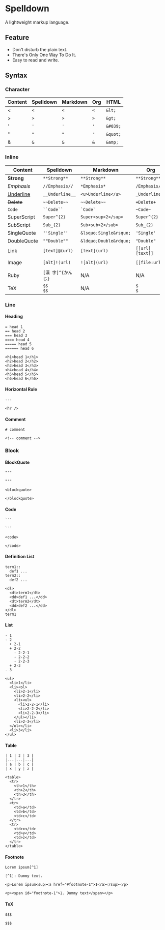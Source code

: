 # Spelldown
A lightweight markup language.

## Feature
- Don't disturb the plain text.
- There's Only One Way To Do It.
- Easy to read and write.

## Syntax

### Character
| Content          | Spelldown           | Markdown              | Org             | HTML                      |
|------------------|---------------------|-----------------------|-----------------|---------------------------|
| <                | `<`                 | `<`                   | `<`             | `&lt;`                    | 
| >                | `>`                 | `>`                   | `>`             | `&gt;`                    | 
| '                | `'`                 | `'`                   | `'`             | `&#039;`                  | 
| "                | `"`                 | `"`                   | `"`             | `&quot;`                  | 
| &                | `&`                 | `&`                   | `&`             | `&amp;`                   | 


### Inline
| Content          | Spelldown          | Markdown              | Org             | HTML                      |
|------------------|--------------------|-----------------------|-----------------|---------------------------|
| **Strong**       | `**Strong**`       | `**Strong**`          | `**Strong**`    | `<strong>Strong</strong>` |
| *Emphasis*       | `//Emphasis//`     | `*Emphasis*`          | `/Emphasis/`    | `<em>Emphasis</em>`       |
| <u>Underline</u> | `__Underline__`    | `<u>Underline</u>`    | `_Underline_`   | `<u>Underline</u>`        |
| ~~Delete~~       | `~~Delete~~`       | `~~Delete~~`          | `+Delete+`      | `<del>Delete</del>`       |
| `Code`           | ``` ``Code`` ```   | `` `Code` ``          | `~Code~`        | `<code>Code</code>`       |
| SuperScript      | `Super^{2}`        | `Super<sup>2</sup>`   | `Super^{2}`     | `Super<sup>2</sup>`       |
| SubScript        | `Sub_{2}`          | `Sub<sub>2</sub>`     | `Sub_{2}`       | `Sub<sub>2</sub>`         |
| SingleQuote      | `''Single''`       | `&lsquo;Single&rsquo;`| `'Single'`      | `&lsquo;Single&rsquo;`    |
| DoubleQuote      | `""Double""`       | `&ldquo;Double&rdquo;`| `"Double"`      | `&ldquo;Double&rdquo;`    |
| Link             | `[text]@(url)`     | `[text](url)`         | `[[url][text]]` | `<a href="url">text</a>`  |
| Image            | `[alt]!(url)`      | `![alt](url)`         | `[[file:url]]`  | `<img src="url" alt="alt" />`|
| Ruby             | `[漢 字]^{かん じ}`  | N/A                   | N/A             | `<ruby>漢<rb>字<rt>かん<rt>じ</ruby>`|
| TeX              | `$$           $$`  | N/A                   | `$           $` |                           |

### Line

#### Heading
```
= head 1
== head 2
=== head 3
==== head 4
===== head 5
====== head 6
```

```
<h1>head 1</h1>
<h2>head 2</h2>
<h3>head 3</h3>
<h4>head 4</h4>
<h5>head 5</h5>
<h6>head 6</h6>
```

#### Horizontal Rule
```
---
```

```
<hr />
```

#### Comment
```
# comment
```

```
<!-- comment -->
```

### Block

#### BlockQuote
```
"""

"""
```

```
<blockquote>

</blockquote>
```

#### Code
````
```

```
````

```
<code>

</code>
```

#### Definition List
```
term1::
  def1 ...
term2::
  def2 ...
```

```
<dl>
  <dt>term1</dt>
  <dd>def1 ...</dd>
  <dt>term2</dt>
  <dd>def2 ...</dd>
</dl>
term1
```

#### List
```
- 1
- 2
  + 2-1
  + 2-2
    - 2-2-1
    - 2-2-2
    - 2-2-3
  + 2-3
- 3
```

```
<ul>
  <li>1</li>
  <li><ol>
    <li>2-1</li>
    <li>2-2</li>
    <li><ul>
      <li>2-2-1</li>
      <li>2-2-2</li>
      <li>2-2-3</li>
    </ul></li>
    <li>2-3</li>
  </ol></li>
  <li>3</li>
</ul>
```

#### Table
```
| 1 | 2 | 3 |
|---|---|---|
| a | b | c |
| x | y | z |
```

```
<table>
  <tr>
    <th>1</th>
    <th>2</th>
    <th>3</th>
  </tr>
  <tr>
    <td>a</td>
    <td>b</td>
    <td>c</td>
  </tr>
  <tr>
    <td>x</td>
    <td>y</td>
    <td>z</td>
  </tr>
</table>
```

#### Footnote
```
Lorem ipsum[^1]

[^1]: Dummy text.
```

```
<p>Lorem ipsum<sup><a href="#footnote-1">1</a></sup></p>

<p><span id="footnote-1">1. Dummy text</span></p>
```

#### TeX
```
$$$

$$$
```
